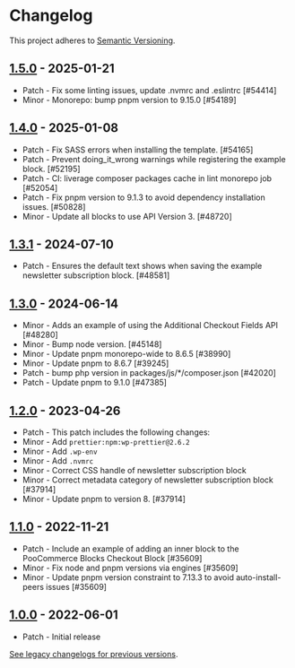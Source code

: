 # Changelog 

This project adheres to [Semantic Versioning](https://semver.org/spec/v2.0.0.html).

## [1.5.0](https://www.npmjs.com/package/@poocommerce/extend-cart-checkout-block/v/1.5.0) - 2025-01-21 

-   Patch - Fix some linting issues, update .nvmrc and .eslintrc [#54414]
-   Minor - Monorepo: bump pnpm version to 9.15.0 [#54189]

## [1.4.0](https://www.npmjs.com/package/@poocommerce/extend-cart-checkout-block/v/1.4.0) - 2025-01-08 

-   Patch - Fix SASS errors when installing the template. [#54165]
-   Patch - Prevent doing_it_wrong warnings while registering the example block. [#52195]
-   Patch - CI: liverage composer packages cache in lint monorepo job [#52054]
-   Patch - Fix pnpm version to 9.1.3 to avoid dependency installation issues. [#50828]
-   Minor - Update all blocks to use API Version 3. [#48720]

## [1.3.1](https://www.npmjs.com/package/@poocommerce/extend-cart-checkout-block/v/1.3.1) - 2024-07-10 

-   Patch - Ensures the default text shows when saving the example newsletter subscription block. [#48581]

## [1.3.0](https://www.npmjs.com/package/@poocommerce/extend-cart-checkout-block/v/1.3.0) - 2024-06-14 

-   Minor - Adds an example of using the Additional Checkout Fields API [#48280]
-   Minor - Bump node version. [#45148]
-   Minor - Update pnpm monorepo-wide to 8.6.5 [#38990]
-   Minor - Update pnpm to 8.6.7 [#39245]
-   Patch - bump php version in packages/js/*/composer.json [#42020]
-   Patch - Update pnpm to 9.1.0 [#47385]

## [1.2.0](https://www.npmjs.com/package/@poocommerce/extend-cart-checkout-block/v/1.2.0) - 2023-04-26 

-   Patch - This patch includes the following changes:
-   Minor - Add `prettier:npm:wp-prettier@2.6.2`
-   Minor - Add `.wp-env`
-   Minor - Add `.nvmrc`
-   Minor - Correct CSS handle of newsletter subscription block
-   Minor - Correct metadata category of newsletter subscription block [#37914]
-   Minor - Update pnpm to version 8. [#37914]

## [1.1.0](https://www.npmjs.com/package/@poocommerce/extend-cart-checkout-block/v/1.1.0) - 2022-11-21 

-   Patch - Include an example of adding an inner block to the PooCommerce Blocks Checkout Block [#35609]
-   Minor - Fix node and pnpm versions via engines [#35609]
-   Minor - Update pnpm version constraint to 7.13.3 to avoid auto-install-peers issues [#35609]

## [1.0.0](https://www.npmjs.com/package/@poocommerce/extend-cart-checkout-block/v/1.0.0) - 2022-06-01 

-   Patch - Initial release

[See legacy changelogs for previous versions](https://github.com/poocommerce/poocommerce/blob/68581955106947918d2b17607a01bdfdf22288a9/packages/js/extend-cart-checkout-block/CHANGELOG.md).

